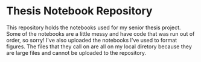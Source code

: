 # Thesis Notebook Repository

This repository holds the notebooks used for my senior thesis project. Some of the notebooks are a little messy and have code that was run out of order, so sorry! I've also uploaded the notebooks I've used to format figures. The files that they call on are all on my local diretory because they are large files and cannot be uploaded to the repository.
